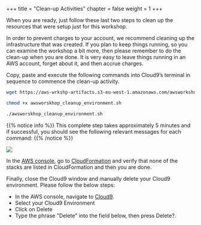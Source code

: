 +++
title = "Clean-up Activities"
chapter = false
weight = 1
+++

When you are ready, just follow these last two steps to clean up the resources that were setup just for this workshop.

In order to prevent charges to your account, we recommend cleaning up the infrastructure that was created. If you plan to keep things running, so you can examine the workshop a bit more, then please remember to do the clean-up when you are done. It is very easy to leave things running in an AWS account, forget about it, and then accrue charges. 

Copy, paste and execute the following commands into Cloud9’s terminal in sequence to commence the clean-up activity. 


```bash
wget https://aws-wrkshp-artifacts.s3-eu-west-1.amazonaws.com/awsworkshop_infrastructure_artefacts/awsworskhop_cleanup_environment.sh
```

```bash
chmod +x awsworskhop_cleanup_environment.sh
```

```bash
./awsworskhop_cleanup_environment.sh
```

{{% notice info %}}
This complete step takes approximately 5 minutes and if successful, you should see the following relevant messages for each command:
{{% /notice %}}



![](/images/cleanup/1.jpg)

In the [AWS console](https://aws.amazon.com/console/), go to [CloudFormation](https://console.aws.amazon.com/cloudformation/home) and verify that none of the stacks are listed in CloudFormation and then you are done.

Finally, close the Cloud9 window and manually delete your Cloud9 environment. Please follow the below steps:

- In the AWS console, navigate to [Cloud9](https://console.aws.amazon.com/cloud9/home). 
- Select your Cloud9 Environment
- Click on Delete
- Type the phrase "Delete" into the field below, then press Delete?.

